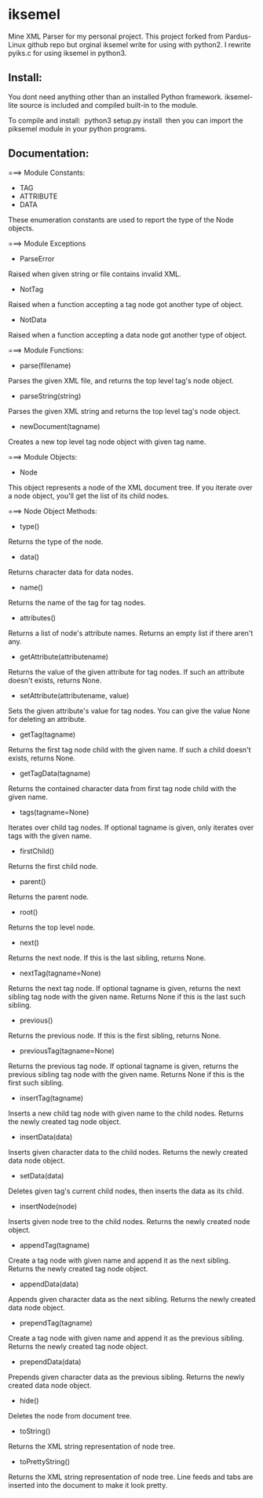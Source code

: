 # iksemel
Mine XML Parser for my personal project.
This project forked from Pardus-Linux github repo but orginal iksemel write for using with python2. I rewrite pyiks.c for using iksemel in python3.


Install:
--------

You dont need anything other than an installed Python framework.
iksemel-lite source is included and compiled built-in to the module.

To compile and install: 
python3 setup.py install 
then you can import the piksemel module in your python programs.


Documentation:
--------------

===> Module Constants:

* TAG
* ATTRIBUTE
* DATA

These enumeration constants are used to report the type of the Node objects.

===> Module Exceptions

* ParseError

Raised when given string or file contains invalid XML.

* NotTag

Raised when a function accepting a tag node got another type of object.

* NotData

Raised when a function accepting a data node got another type of object.

===> Module Functions:

* parse(filename)

Parses the given XML file, and returns the top level tag's node object.

* parseString(string)

Parses the given XML string and returns the top level tag's node object.

* newDocument(tagname)

Creates a new top level tag node object with given tag name.

===> Module Objects:

* Node

This object represents a node of the XML document tree. If you iterate
over a node object, you'll get the list of its child nodes.

===> Node Object Methods:

* type()

Returns the type of the node.

* data()

Returns character data for data nodes.

* name()

Returns the name of the tag for tag nodes.

* attributes()

Returns a list of node's attribute names. Returns an empty list
if there aren't any.

* getAttribute(attributename)

Returns the value of the given attribute for tag nodes. If such
an attribute doesn't exists, returns None.

* setAttribute(attributename, value)

Sets the given attribute's value for tag nodes. You can give
the value None for deleting an attribute.

* getTag(tagname)

Returns the first tag node child with the given name. If such a child
doesn't exists, returns None.

* getTagData(tagname)

Returns the contained character data from first tag node child with the
given name.

* tags(tagname=None)

Iterates over child tag nodes. If optional tagname is given, only
iterates over tags with the given name.

* firstChild()

Returns the first child node.

* parent()

Returns the parent node.

* root()

Returns the top level node.

* next()

Returns the next node. If this is the last sibling, returns None.

* nextTag(tagname=None)

Returns the next tag node. If optional tagname is given, returns the
next sibling tag node with the given name. Returns None if this is
the last such sibling.

* previous()

Returns the previous node. If this is the first sibling, returns None.

* previousTag(tagname=None)

Returns the previous tag node. If optional tagname is given, returns
the previous sibling tag node with the given name. Returns None if
this is the first such sibling.

* insertTag(tagname)

Inserts a new child tag node with given name to the child nodes.
Returns the newly created tag node object.

* insertData(data)

Inserts given character data to the child nodes. Returns the newly
created data node object.

* setData(data)

Deletes given tag's current child nodes, then inserts the data as
its child.

* insertNode(node)

Inserts given node tree to the child nodes. Returns the newly created
node object.

* appendTag(tagname)

Create a tag node with given name and append it as the next sibling.
Returns the newly created tag node object.

* appendData(data)

Appends given character data as the next sibling. Returns the newly
created data node object.

* prependTag(tagname)

Create a tag node with given name and append it as the previous
sibling. Returns the newly created tag node object.

* prependData(data)

Prepends given character data as the previous sibling. Returns the
newly created data node object.

* hide()

Deletes the node from document tree.

* toString()

Returns the XML string representation of node tree.

* toPrettyString()

Returns the XML string representation of node tree. Line feeds and
tabs are inserted into the document to make it look pretty.
